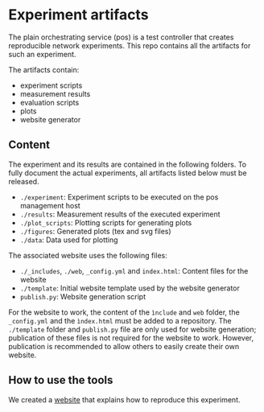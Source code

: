 # Experiment artifacts

The plain orchestrating service (pos) is a test controller that creates reproducible network experiments.
This repo contains all the artifacts for such an experiment.

The artifacts contain:

* experiment scripts
* measurement results
* evaluation scripts
* plots
* website generator

## Content

The experiment and its results are contained in the following folders.
To fully document the actual experiments, all artifacts listed below must be released.

* `./experiment`: Experiment scripts to be executed on the pos management host
* `./results`: Measurement results of the executed experiment
* `./plot_scripts`: Plotting scripts for generating plots
* `./figures`: Generated plots (tex and svg files)
* `./data`: Data used for plotting

The associated website uses the following files:

* `./_includes`, `./web`, `_config.yml` and `index.html`: Content files for the website
* `./template`: Initial website template used by the website generator
* `publish.py`: Website generation script

For the website to work, the content of the `ìnclude` and `web` folder, the `_config.yml` and the `ìndex.html` must be added to a repository.
The `./template` folder and `publish.py` file are only used for website generation; publication of these files is not required for the website to work.
However, publication is recommended to allow others to easily create their own website.

## How to use the tools

We created a [website](https://gallenmu.github.io/pos-artifacts) that explains how to reproduce this experiment.
